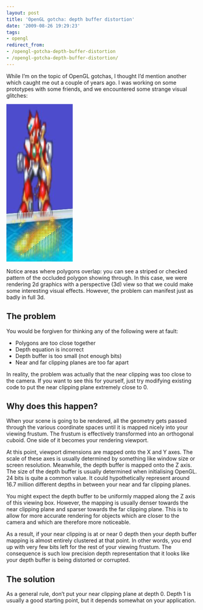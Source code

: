 ```yaml
---
layout: post
title: 'OpenGL gotcha: depth buffer distortion'
date: '2009-08-26 19:29:23'
tags:
- opengl
redirect_from:
- /opengl-gotcha-depth-buffer-distortion
- /opengl-gotcha-depth-buffer-distortion/
---
```


While I’m on the topic of OpenGL gotchas, I thought I’d mention another which caught me out a couple of years ago. I was working on some prototypes with some friends, and we encountered some strange visual glitches:

![Screenshot of visual glitches](/assets/img/migrated/depth_buffer_distortion.jpg)

Notice areas where polygons overlap: you can see a striped or checked pattern of the occluded polygon showing through. In this case, we were rendering 2d graphics with a perspective (3d) view so that we could make some interesting visual effects. However, the problem can manifest just as badly in full 3d.

## The problem

You would be forgiven for thinking any of the following were at fault:

- Polygons are too close together
- Depth equation is incorrect
- Depth buffer is too small (not enough bits)
- Near and far clipping planes are too far apart

In reality, the problem was actually that the near clipping was too close to the camera. If you want to see this for yourself, just try modifying existing code to put the near clipping plane extremely close to 0.

## Why does this happen?

When your scene is going to be rendered, all the geometry gets passed through the various coordinate spaces until it is mapped nicely into your viewing frustum. The frustum is effectively transformed into an orthogonal cuboid. One side of it becomes your rendering viewport.

At this point, viewport dimensions are mapped onto the X and Y axes. The scale of these axes is usually determined by something like window size or screen resolution. Meanwhile, the depth buffer is mapped onto the Z axis. The size of the depth buffer is usually determined when initialising OpenGL. 24 bits is quite a common value. It could hypothetically represent around 16.7 million different depths in between your near and far clipping planes.

You might expect the depth buffer to be uniformly mapped along the Z axis of this viewing box. However, the mapping is usually denser towards the near clipping plane and sparser towards the far clipping plane. This is to allow for more accurate rendering for objects which are closer to the camera and which are therefore more noticeable.

As a result, if your near clipping is at or near 0 depth then your depth buffer mapping is almost entirely clustered at that point. In other words, you end up with very few bits left for the rest of your viewing frustum. The consequence is such low precision depth representation that it looks like your depth buffer is being distorted or corrupted.

## The solution

As a general rule, don’t put your near clipping plane at depth 0. Depth 1 is usually a good starting point, but it depends somewhat on your application.
